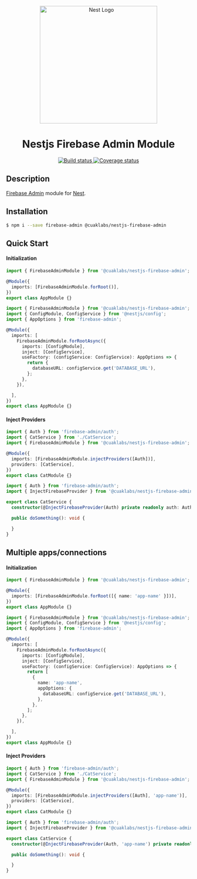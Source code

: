 <p align="center">
  <a href="http://nestjs.com/" target="blank"><img src="https://nestjs.com/img/logo_text.svg" width="320" alt="Nest Logo" /></a>
</p>

<h1 align="center">Nestjs Firebase Admin Module</h1>

<p align="center">
  <a href="https://github.com/cuaklabs/nestjs-meow/workflows/build/badge.svg">
    <img src="https://github.com/cuaklabs/nestjs-meow/workflows/build/badge.svg" alt="Build status"/>
  </a>

  <a href="https://codecov.io/gh/cuaklabs/nestjs-meow">
    <img src="https://codecov.io/gh/cuaklabs/nestjs-meow/branch/master/graph/badge.svg?token=SA47S3AN5P" alt="Coverage status"/>
  </a>
</p>

## Description

[Firebase Admin](https://firebase.google.com/docs/reference/admin/node) module for [Nest](https://github.com/nestjs/nest).

## Installation

```bash
$ npm i --save firebase-admin @cuaklabs/nestjs-firebase-admin
```

## Quick Start

#### Initialization

```ts
import { FirebaseAdminModule } from '@cuaklabs/nestjs-firebase-admin';

@Module({
  imports: [FirebaseAdminModule.forRoot()],
})
export class AppModule {}
```

```ts
import { FirebaseAdminModule } from '@cuaklabs/nestjs-firebase-admin';
import { ConfigModule, ConfigService } from '@nestjs/config';
import { AppOptions } from 'firebase-admin';

@Module({
  imports: [
    FirebaseAdminModule.forRootAsync({
      imports: [ConfigModule],
      inject: [ConfigService],
      useFactory: (configService: ConfigService): AppOptions => {
        return {
          databaseURL: configService.get('DATABASE_URL'),
        };
      },
    }),

  ],
})
export class AppModule {}
```

#### Inject Providers

```ts
import { Auth } from 'firebase-admin/auth';
import { CatService } from './CatService';
import { FirebaseAdminModule } from '@cuaklabs/nestjs-firebase-admin';

@Module({
  imports: [FirebaseAdminModule.injectProviders([Auth])],
  providers: [CatService],
})
export class CatModule {}
```

```ts
import { Auth } from 'firebase-admin/auth';
import { InjectFirebaseProvider } from '@cuaklabs/nestjs-firebase-admin';

export class CatService {
  constructor(@InjectFirebaseProvider(Auth) private readonly auth: Auth) {}

  public doSomething(): void {

  }
}
```

## Multiple apps/connections

#### Initialization

```ts
import { FirebaseAdminModule } from '@cuaklabs/nestjs-firebase-admin';

@Module({
  imports: [FirebaseAdminModule.forRoot([{ name: 'app-name' }])],
})
export class AppModule {}
```

```ts
import { FirebaseAdminModule } from '@cuaklabs/nestjs-firebase-admin';
import { ConfigModule, ConfigService } from '@nestjs/config';
import { AppOptions } from 'firebase-admin';

@Module({
  imports: [
    FirebaseAdminModule.forRootAsync({
      imports: [ConfigModule],
      inject: [ConfigService],
      useFactory: (configService: ConfigService): AppOptions => {
        return [
          { 
            name: 'app-name',
            appOptions: {
              databaseURL: configService.get('DATABASE_URL'),
            },
          },
        ];
      },
    }),

  ],
})
export class AppModule {}
```

#### Inject Providers

```ts
import { Auth } from 'firebase-admin/auth';
import { CatService } from './CatService';
import { FirebaseAdminModule } from '@cuaklabs/nestjs-firebase-admin';

@Module({
  imports: [FirebaseAdminModule.injectProviders([Auth], 'app-name')],
  providers: [CatService],
})
export class CatModule {}
```

```ts
import { Auth } from 'firebase-admin/auth';
import { InjectFirebaseProvider } from '@cuaklabs/nestjs-firebase-admin';

export class CatService {
  constructor(@InjectFirebaseProvider(Auth, 'app-name') private readonly auth: Auth) {}

  public doSomething(): void {

  }
}
```



